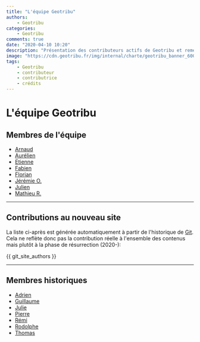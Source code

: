 ```yaml
---
title: "L'équipe Geotribu"
authors:
    - Geotribu
categories:
    - Geotribu
comments: true
date: "2020-04-10 10:20"
description: "Présentation des contributeurs actifs de Geotribu et remerciements aux personnes et projets libres qui rendent l'aventure possible."
image: "https://cdn.geotribu.fr/img/internal/charte/geotribu_banner_600x300.png"
tags:
    - Geotribu
    - contributeur
    - contributrice
    - crédits
---
```


# L'équipe Geotribu

## Membres de l'équipe

- [Arnaud](/team/avan/)
- [Aurélien](/team/acha/)
- [Etienne](/team/edel/)
- [Fabien](/team/fgob/)
- [Florian](/team/fbor/)
- [Jérémie O.](/team/jory/)
- [Julien](/team/jmou/)
- [Mathieu R.](/team/mraj/)

----

## Contributions au nouveau site

La liste ci-après est générée automatiquement à partir de l'historique de [Git](https://fr.wikipedia.org/wiki/Git). Cela ne reflète donc pas la contribution réelle à l'ensemble des contenus mais plutôt à la phase de résurrection (2020-):

{{ git_site_authors }}

----

## Membres historiques

- [Adrien](/team/avha/)
- [Guillaume](/team/gdbo/)
- [Julie](/team/jpie/)
- [Pierre](/team/pver/)
- [Rémi](/team/rbov/)
- [Rodolphe](/team/rqui/)
- [Thomas](/team/tgra/)
